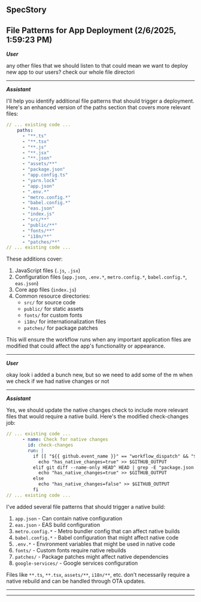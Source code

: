 ## SpecStory

## File Patterns for App Deployment (2/6/2025, 1:59:23 PM)

_**User**_

any other files that we should listen to that could mean we want to deploy new app to our users? check our whole file directori

---

_**Assistant**_

I'll help you identify additional file patterns that should trigger a deployment. Here's an enhanced version of the paths section that covers more relevant files:

```yaml:.github/workflows/preview-deployment.yml
// ... existing code ...
    paths:
      - "**.ts"
      - "**.tsx"
      - "**.js"
      - "**.jsx"
      - "**.json"
      - "assets/**"
      - "package.json"
      - "app.config.ts"
      - "yarn.lock"
      - "app.json"
      - ".env.*"
      - "metro.config.*"
      - "babel.config.*"
      - "eas.json"
      - "index.js"
      - "src/**"
      - "public/**"
      - "fonts/**"
      - "i18n/**"
      - "patches/**"
// ... existing code ...
```

These additions cover:
1. JavaScript files (`.js`, `.jsx`)
2. Configuration files (`app.json`, `.env.*`, `metro.config.*`, `babel.config.*`, `eas.json`)
3. Core app files (`index.js`)
4. Common resource directories:
   - `src/` for source code
   - `public/` for static assets
   - `fonts/` for custom fonts
   - `i18n/` for internationalization files
   - `patches/` for package patches

This will ensure the workflow runs when any important application files are modified that could affect the app's functionality or appearance.

---

_**User**_

okay look i added a bunch new, but so we need to add some of the m when we check if we had native changes or not

---

_**Assistant**_

Yes, we should update the native changes check to include more relevant files that would require a native build. Here's the modified check-changes job:

```yaml:.github/workflows/preview-deployment.yml
// ... existing code ...
      - name: Check for native changes
        id: check-changes
        run: |
          if [[ "${{ github.event_name }}" == "workflow_dispatch" && "${{ inputs.force_native_build }}" == "true" ]]; then
            echo "has_native_changes=true" >> $GITHUB_OUTPUT
          elif git diff --name-only HEAD^ HEAD | grep -E "package.json|app.config.ts|ios/|android/|app.json|eas.json|metro.config.*|babel.config.*|.env.*|fonts/|patches/|google-services/"; then
            echo "has_native_changes=true" >> $GITHUB_OUTPUT
          else
            echo "has_native_changes=false" >> $GITHUB_OUTPUT
          fi
// ... existing code ...
```

I've added several file patterns that should trigger a native build:
1. `app.json` - Can contain native configuration
2. `eas.json` - EAS build configuration
3. `metro.config.*` - Metro bundler config that can affect native builds
4. `babel.config.*` - Babel configuration that might affect native code
5. `.env.*` - Environment variables that might be used in native code
6. `fonts/` - Custom fonts require native rebuilds
7. `patches/` - Package patches might affect native dependencies
8. `google-services/` - Google services configuration

Files like `**.ts`, `**.tsx`, `assets/**`, `i18n/**`, etc. don't necessarily require a native rebuild and can be handled through OTA updates.

---



---

